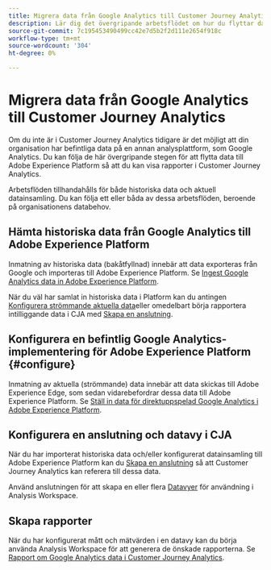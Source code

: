 ```yaml
---
title: Migrera data från Google Analytics till Customer Journey Analytics
description: Lär dig det övergripande arbetsflödet om hur du flyttar data från Google Analytics till Adobe Experience Platform och visar rapporter i Customer Journey Analytics.
source-git-commit: 7c195453490499cc42e7d5b2f2d111e2654f918c
workflow-type: tm+mt
source-wordcount: '304'
ht-degree: 0%

---
```


# Migrera data från Google Analytics till Customer Journey Analytics

Om du inte är i Customer Journey Analytics tidigare är det möjligt att din organisation har befintliga data på en annan analysplattform, som Google Analytics. Du kan följa de här övergripande stegen för att flytta data till Adobe Experience Platform så att du kan visa rapporter i Customer Journey Analytics.

Arbetsflöden tillhandahålls för både historiska data och aktuell datainsamling. Du kan följa ett eller båda av dessa arbetsflöden, beroende på organisationens databehov.

## Hämta historiska data från Google Analytics till Adobe Experience Platform

Inmatning av historiska data (bakåtfyllnad) innebär att data exporteras från Google och importeras till Adobe Experience Platform. Se [Ingest Google Analytics data in Adobe Experience Platform](backfill.md).

När du väl har samlat in historiska data i Platform kan du antingen [Konfigurera strömmande aktuella data](streaming.md)eller omedelbart börja rapportera intilliggande data i CJA med [Skapa en anslutning](/help/connections/create-connection.md).

## Konfigurera en befintlig Google Analytics-implementering för Adobe Experience Platform {#configure}

Inmatning av aktuella (strömmande) data innebär att data skickas till Adobe Experience Edge, som sedan vidarebefordrar dessa data till Adobe Experience Platform. Se [Ställ in data för direktuppspelad Google Analytics i Adobe Experience Platform](streaming.md).

## Konfigurera en anslutning och datavy i CJA

När du har importerat historiska data och/eller konfigurerat datainsamling till Adobe Experience Platform kan du [Skapa en anslutning](/help/connections/create-connection.md) så att Customer Journey Analytics kan referera till dessa data.

Använd anslutningen för att skapa en eller flera [Datavyer](/help/data-views/create-dataview.md) för användning i Analysis Workspace.

## Skapa rapporter

När du har konfigurerat mått och mätvärden i en datavy kan du börja använda Analysis Workspace för att generera de önskade rapporterna. Se [Rapport om Google Analytics data i Customer Journey Analytics](report.md).
